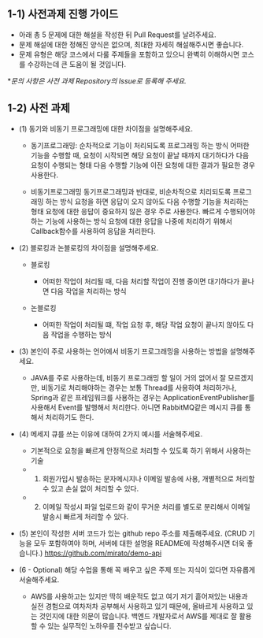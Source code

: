 ## 1-1) 사전과제 진행 가이드

- 아래 총 5 문제에 대한 해설을 작성한 뒤 Pull Request를 날려주세요.
- 문제 해설에 대한 정해진 양식은 없으며, 최대한 자세히 해설해주시면 좋습니다.
- 문제 유형은 해당 코스에서 다룰 주제들을 포함하고 있으니 완벽히 이해하시면 코스를 수강하는데 큰 도움이 될 것입니다.

**문의 사항은 사전 과제 Repository의 Issue로 등록해 주세요.*
  


## 1-2) 사전 과제

- (1) 동기와 비동기 프로그래밍에 대한 차이점을 설명해주세요.
  - 동기프로그래밍:
    순차적으로 기능이 처리되도록 프로그래밍 하는 방식
    어떠한 기능을 수행할 때, 요청이 시작되면 해당 요청이 끝날 때까지 대기하다가 다음 요청이 수행되는 형태
    다음 수행할 기능에 이전 요청에 대한 결과가 필요한 경우 사용한다.
    
  - 비동기프로그래밍
    동기프로그래밍과 반대로, 비순차적으로 치리되도록 프로그래밍 하는 방식
    요청을 하면 응답이 오지 않아도 다음 수행할 기능을 처리하는 형태
    요청에 대한 응답이 중요하지 않은 경우 주로 사용한다. 빠르게 수행되어야 하는 기능에 사용하는 방식
    요청에 대한 응답을 나중에 처리하기 위해서 Callback함수를 사용하여 응답을 처리한다.

- (2) 블로킹과 논블로킹의 차이점을 설명해주세요.
  - 블로킹
    - 어떠한 작업이 처리될 때, 다음 처리할 작업이 진행 중이면 대기하다가 끝나면 다음 작업을 처리하는 방식

  - 논블로킹
    - 어떠한 작업이 처리될 떄, 작업 요청 후, 해당 작업 요청이 끝나지 않아도 다음 작업을 수행하는 방식

- (3) 본인이 주로 사용하는 언어에서 비동기 프로그래밍을 사용하는 방법을 설명해주세요.
  - JAVA를 주로 사용하는데, 비동기 프로그래밍 할 일이 거의 없어서 잘 모르겠지만,
    비동기로 처리해야하는 경우는 보통 Thread를 사용하여 처리하거나, Spring과 같은 프레임워크를 사용하는 경우는 ApplicationEventPublisher를 사용해서 Event를 발행해서 처리한다.
    아니면 RabbitMQ같은 메시지 큐를 통해서 처리하기도 한다.
  
- (4) 메세지 큐를 쓰는 이유에 대하여 2가지 예시를 서술해주세요.
  - 기본적으로 요청을 빠르게 안정적으로 처리할 수 있도록 하기 위해서 사용하는 기술
  - 1. 회원가입시 발송하는 문자메시지나 이메일 발송에 사용, 개별적으로 처리할 수 있고 손실 없이 처리할 수 있다.
  - 2. 이메일 작성시 파일 업로드와 같이 무거운 처리를 별도로 분리해서 이메일 발송시 빠르게 처리할 수 있다.

- (5) 본인이 작성한 서버 코드가 있는 github repo 주소를 제출해주세요. (CRUD 기능을 모두 포함하여야 하며, 서버에 대한 설명을 README에 작성해주시면 더욱 좋습니다.) 
  https://github.com/mirato/demo-api

- (6 - Optional) 해당 수업을 통해 꼭 배우고 싶은 주제 또는 지식이 있다면 자유롭게 서술해주세요.
  - AWS를 사용하고는 있지만 딱히 배운적도 없고 여기 저기 흩어져있는 내용과 실전 경험으로 여차저차 공부해서 사용하고 있기 때문에,
    올바르게 사용하고 있는 것인지에 대한 의문이 많습니다. 백엔드 개발자로서 AWS를 제대로 잘 활용할 수 있는 실무적인 노하우를 전수받고 싶습니다.
